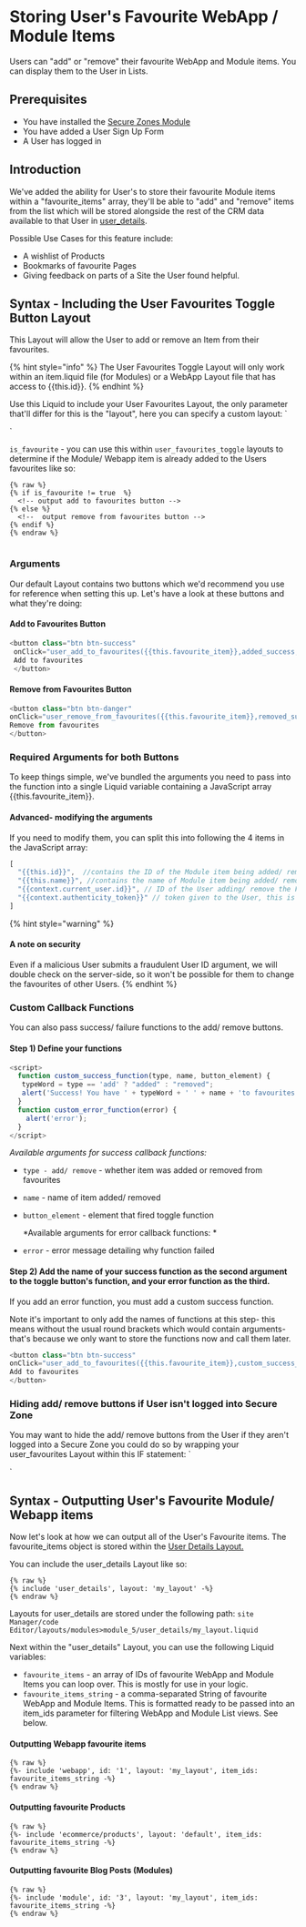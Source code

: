 # Storing User's Favourite WebApp / Module Items

Users can "add" or "remove" their favourite WebApp and Module items. You can display them to the User in Lists.

<!-- ![](https://downloads.intercomcdn.com/i/o/255725150/fbf51e897d5cab0a9284ec7b/image.png) -->

## Prerequisites

* You have installed the [Secure Zones Module](https://help.siteglide.com/article/138-secure-zones-getting-started)
* You have added a User Sign Up Form
* A User has logged in

## Introduction

We've added the ability for User's to store their favourite Module items within a "favourite\_items" array, they'll be able to "add" and "remove" items from the list which will be stored alongside the rest of the CRM data available to that User in [user\_details](https://developers.siteglide.com/user-details).

Possible Use Cases for this feature include:

* A wishlist of Products
* Bookmarks of favourite Pages
* Giving feedback on parts of a Site the User found helpful.

## Syntax - Including the User Favourites Toggle Button Layout

This Layout will allow the User to add or remove an Item from their favourites.

{% hint style="info" %}
The User Favourites Toggle Layout will only work within an item.liquid file (for Modules) or a WebApp Layout file that has access to \{{this.id\}}.
{% endhint %}

Use this Liquid to include your User Favourites Layout, the only parameter that'll differ for this is the "layout", here you can specify a custom layout: \`

\`

`is_favourite` - you can use this within `user_favourites_toggle` layouts to determine if the Module/ Webapp item is already added to the Users favourites like so:

```liquid
{% raw %}
{% if is_favourite != true  %}
  <!-- output add to favourites button -->
{% else %}
  <!--  output remove from favourites button -->
{% endif %}
{% endraw %}


```

### Arguments

Our default Layout contains two buttons which we'd recommend you use for reference when setting this up. Let's have a look at these buttons and what they're doing:

#### Add to Favourites Button

```javascript
<button class="btn btn-success"
 onClick="user_add_to_favourites({{this.favourite_item}},added_success,favourite_toggle_failed)">
 Add to favourites
 </button>
```

#### Remove from Favourites Button

```javascript
<button class="btn btn-danger" 
onClick="user_remove_from_favourites({{this.favourite_item}},removed_success,favourite_toggle_failed)">
Remove from favourites
</button>
```

### Required Arguments for both Buttons

To keep things simple, we've bundled the arguments you need to pass into the function into a single Liquid variable containing a JavaScript array \{{this.favourite\_item\}}.

#### Advanced- modifying the arguments

If you need to modify them, you can split this into following the 4 items in the JavaScript array:

```javascript
[
  "{{this.id}}",  //contains the ID of the Module item being added/ removed.
  "{{this.name}}", //contains the name of Module item being added/ removed.
  "{{context.current_user.id}}", // ID of the User adding/ remove the Favourite item.
  "{{context.authenticity_token}}" // token given to the User, this is required.
]
```

{% hint style="warning" %}
#### A note on security

Even if a malicious User submits a fraudulent User ID argument, we will double check on the server-side, so it won't be possible for them to change the favourites of other Users.
{% endhint %}

### Custom Callback Functions

You can also pass success/ failure functions to the add/ remove buttons.

#### Step 1) Define your functions

```javascript
<script>
  function custom_success_function(type, name, button_element) {
   typeWord = type == 'add' ? "added" : "removed";
   alert('Success! You have ' + typeWord + ' ' + name + 'to favourites'  );
  }
  function custom_error_function(error) {
    alert('error');
  }
</script>
```

_Available arguments for success callback functions:_

* `type - add/ remove` - whether item was added or removed from favourites
* `name` - name of item added/ removed
*   `button_element` - element that fired toggle function

    \*Available arguments for error callback functions: \*
* `error` - error message detailing why function failed

#### Step 2) Add the name of your success function as the second argument to the toggle button's function, and your error function as the third.

If you add an error function, you must add a custom success function.

Note it's important to only add the names of functions at this step- this means without the usual round brackets which would contain arguments- that's because we only want to store the functions now and call them later.

```javascript
<button class="btn btn-success" 
onClick="user_add_to_favourites({{this.favourite_item}},custom_success_function,custom_error_function)">
Add to favourites
</button>
```

### Hiding add/ remove buttons if User isn't logged into Secure Zone

You may want to hide the add/ remove buttons from the User if they aren't logged into a Secure Zone you could do so by wrapping your user\_favourites Layout within this IF statement: \`

\`

## Syntax - Outputting User's Favourite Module/ Webapp items

Now let's look at how we can output all of the User's Favourite items. The favourite\_items object is stored within the [User Details Layout.](https://developers.siteglide.com/user-details)

You can include the user\_details Layout like so:

```liquid
{% raw %}
{% include 'user_details', layout: 'my_layout' -%}
{% endraw %}
```

Layouts for user\_details are stored under the following path: `site Manager/code Editor/layouts/modules>module_5/user_details/my_layout.liquid`

Next within the "user\_details" Layout, you can use the following Liquid variables:

* `favourite_items` - an array of IDs of favourite WebApp and Module Items you can loop over. This is mostly for use in your logic.
* `favourite_items_string` - a comma-separated String of favourite WebApp and Module Items. This is formatted ready to be passed into an item\_ids parameter for filtering WebApp and Module List views. See below.

#### Outputting Webapp favourite items

```liquid
{% raw %}
{%- include 'webapp', id: '1', layout: 'my_layout', item_ids: favourite_items_string -%}
{% endraw %}
```

#### Outputting favourite Products

```liquid
{% raw %}
{%- include 'ecommerce/products', layout: 'default', item_ids: favourite_items_string -%}
{% endraw %}
```

#### Outputting favourite Blog Posts (Modules)

```liquid
{% raw %}
{%- include 'module', id: '3', layout: 'my_layout', item_ids: favourite_items_string -%}
{% endraw %}
```

